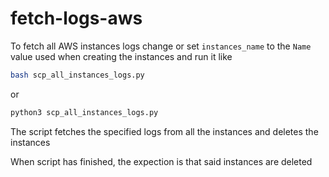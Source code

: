 # fetch-logs-aws

To fetch all AWS instances logs change or set `instances_name`
to the `Name` value used when creating the instances and run it like

```bash
bash scp_all_instances_logs.py
```
or
```bash
python3 scp_all_instances_logs.py
```

The script fetches the specified logs from all the instances
and deletes the instances

When script has finished, the expection is that said instances are deleted
